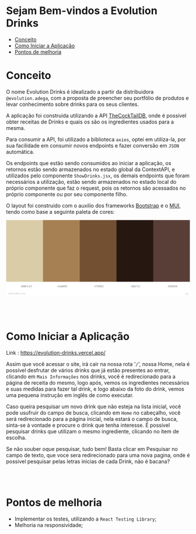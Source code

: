 # **Sejam Bem-vindos a Evolution Drinks**

- [Conceito](#conceito)
- [Como Iniciar a Aplicação](#como-iniciar-a-aplicação)
- [Pontos de melhoria](#vamos-praticar)


# **Conceito**

O nome Evolution Drinks é idealizado a partir da distribuidora `@evolution.adega`, com a proposta de preencher seu portfólio de produtos e levar conhecimento sobre drinks para os seus clientes.
 
A aplicação foi construída utilizando a API [TheCockTailDB](https://www.thecocktaildb.com/api.php), onde é possível obter receitas de Drinks e quais os são os ingredientes usados para a mesma.

Para consumir a API, foi utilizado a biblioteca `axios`, optei em utiliza-la, por sua facilidade em consumir novos endpoints e fazer conversão em `JSON` automática. 

Os endpoints que estão sendo consumidos ao iniciar a aplicação, os retornos estão sendo armazenados no estado global da ContextAPI, e utilizados pelo componente `ShowDrinks.jsx`, os demais endpoints que foram necessários a utilização, estão sendo armazenados no estado local do próprio componente que faz o request, pois os retornos são acessados no próprio componente ou por seu componente filho.

O layout foi construido com o auxilio dos frameworks [Bootstrap](https://react-bootstrap.netlify.app/) e o [MUI](https://mui.com/), tendo como base a seguinte paleta de cores:

![image](./images/paleta-cores.jpeg)


 
<br />
<br />

# **Como Iniciar a Aplicação**

Link : https://evolution-drinks.vercel.app/

Assim que você acessar o site, irá cair na nossa rota '`/`', nossa Home, nela é possível desfrutar de vários drinks que já estão presentes ao entrar, clicando em `Mais Informações` nos drinks, você é redirecionado para a página de receita do mesmo, logo após, vemos os ingredientes necessários e suas medidas para fazer tal drink, e logo abaixo da foto do drink, vemos uma pequena instrução em inglês de como executar.

 
Caso queira pesquisar um novo drink que não esteja na lista inicial, você pode usufruir do campo de busca, clicando em `Home` no cabeçalho, você será redirecionado para a página inicial, nela estará o campo de busca, sinta-se à vontade e procure o drink que tenha interesse. É possível pesquisar drinks que utilizam o mesmo ingrediente, clicando no item de escolha.

Se não souber oque pesquisar, tudo bem! Basta clicar em Pesquisar no campo de texto, que voce sera redirecionado para uma nova pagina, onde é possivel pesquisar pelas letras inicias de cada Drink, não é bacana?

<br />
<br />


# Pontos de melhoria

 - Implementar os testes, utilizando a `React Testing Library`;
 - Melhoria na responsividade;